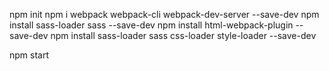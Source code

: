 


npm init
npm i webpack webpack-cli webpack-dev-server --save-dev
npm install sass-loader sass --save-dev
npm install html-webpack-plugin --save-dev
npm install sass-loader sass css-loader style-loader --save-dev



npm start